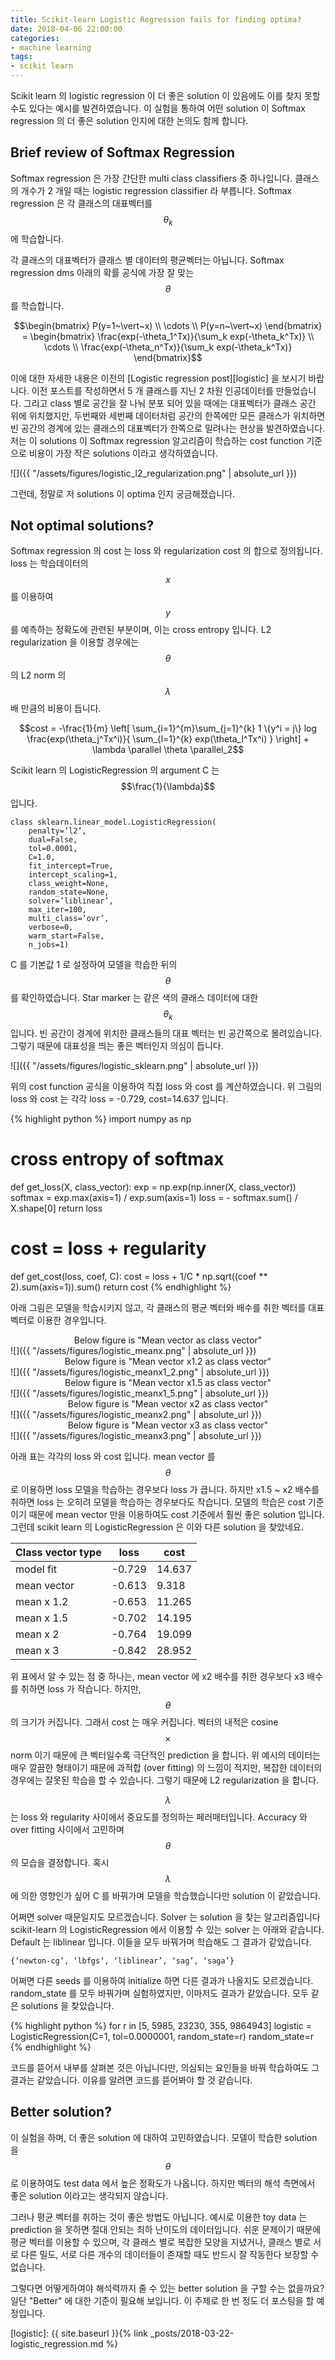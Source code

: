 ```yaml
---
title: Scikit-learn Logistic Regression fails for finding optima? 
date: 2018-04-06 22:00:00
categories:
- machine learning
tags:
- scikit learn
---
```


Scikit learn 의 logistic regression 이 더 좋은 solution 이 있음에도 이를 찾지 못할 수도 있다는 예시를 발견하였습니다. 이 실험을 통하여 어떤 solution 이 Softmax regression 의 더 좋은 solution 인지에 대한 논의도 함께 합니다.


## Brief review of Softmax Regression

Softmax regression 은 가장 간단한 multi class classifiers 중 하나입니다. 클래스의 개수가 2 개일 때는 logistic regression classifier 라 부릅니다. Softmax regression 은 각 클래스의 대표벡터를 $$\theta_k$$ 에 학습합니다. 

각 클래스의 대표벡터가 클래스 별 데이터의 평균벡터는 아닙니다. Softmax regression dms 아래의 확률 공식에 가장 잘 맞는 $$\theta$$ 를 학습합니다. 

$$\begin{bmatrix} P(y=1~\vert~x) \\ \cdots \\ P(y=n~\vert~x) \end{bmatrix} = \begin{bmatrix} \frac{exp(-\theta_1^Tx)}{\sum_k exp(-\theta_k^Tx)} \\ \cdots \\ \frac{exp(-\theta_n^Tx)}{\sum_k exp(-\theta_k^Tx)} \end{bmatrix}$$

이에 대한 자세한 내용은 이전의 [Logistic regression post][logistic] 을 보시기 바랍니다. 이전 포스트를 작성하면서 5 개 클래스를 지닌 2 차원 인공데이터를 만들었습니다. 그리고 class 별로 공간을 잘 나눠 분포 되어 있을 때에는 대표벡터가 클래스 공간 위에 위치했지만, 두번째와 세번째 데이터처럼 공간의 한쪽에만 모든 클래스가 위치하면 빈 공간의 경계에 있는 클래스의 대표벡터가 한쪽으로 밀려나는 현상을 발견하였습니다. 저는 이 solutions 이 Softmax regression 알고리즘이 학습하는 cost function 기준으로 비용이 가장 작은 solutions 이라고 생각하였습니다. 

![]({{ "/assets/figures/logistic_l2_regularization.png" | absolute_url }})

그런데, 정말로 저 solutions 이 optima 인지 궁금해졌습니다.

## Not optimal solutions?

Softmax regression 의 cost 는 loss 와 regularization cost 의 합으로 정의됩니다. loss 는 학습데이터의 $$x$$ 를 이용하여 $$y$$ 를 예측하는 정확도에 관련된 부분이며, 이는 cross entropy 입니다. L2 regularization 을 이용할 경우에는 $$\theta$$ 의 L2 norm 의 $$\lambda$$ 배 만큼의 비용이 듭니다. 

$$cost = -\frac{1}{m} \left[ \sum_{i=1}^{m}\sum_{j=1}^{k} 1 \{y^i = j\} log \frac{exp(\theta_j^Tx^i)}{ \sum_{l=1}^{k} exp(\theta_l^Tx^i) } \right] + \lambda \parallel \theta \parallel_2$$

Scikit learn 의 LogisticRegression 의 argument C 는 $$\frac{1}{\lambda}$$ 입니다. 

	class sklearn.linear_model.LogisticRegression(
	    penalty=’l2’,
	    dual=False,
	    tol=0.0001,
	    C=1.0,
	    fit_intercept=True,
	    intercept_scaling=1,
	    class_weight=None,
	    random_state=None,
	    solver=’liblinear’,
	    max_iter=100,
	    multi_class=’ovr’,
	    verbose=0,
	    warm_start=False,
	    n_jobs=1)

C 를 기본값 1 로 설정하여 모델을 학습한 뒤의 $$\theta$$ 를 확인하였습니다. Star marker 는 같은 색의 클래스 데이터에 대한 $$\theta_k$$ 입니다. 빈 공간이 경계에 위치한 클래스들의 대표 벡터는 빈 공간쪽으로 몰려있습니다. 그렇기 때문에 대표성을 띄는 좋은 벡터인지 의심이 듭니다. 

![]({{ "/assets/figures/logistic_sklearn.png" | absolute_url }})

위의 cost function 공식을 이용하여 직접 loss 와 cost 를 계산하였습니다. 위 그림의 loss 와 cost 는 각각 loss = -0.729, cost=14.637 입니다. 

{% highlight python %}
import numpy as np

# cross entropy of softmax
def get_loss(X, class_vector):
    exp = np.exp(np.inner(X, class_vector))
    softmax = exp.max(axis=1) / exp.sum(axis=1)
    loss = - softmax.sum() / X.shape[0]
    return loss

# cost = loss + regularity
def get_cost(loss, coef, C):
    cost = loss + 1/C * np.sqrt((coef ** 2).sum(axis=1)).sum()
    return cost
{% endhighlight %}

아래 그림은 모델을 학습시키지 않고, 각 클래스의 평균 벡터와 배수를 취한 벡터를 대표 벡터로 이용한 경우입니다.

<center>Below figure is "Mean vector as class vector"</center>
![]({{ "/assets/figures/logistic_meanx.png" | absolute_url }})

<center>Below figure is "Mean vector x1.2 as class vector"</center>
![]({{ "/assets/figures/logistic_meanx1_2.png" | absolute_url }})

<center>Below figure is "Mean vector x1.5 as class vector"</center>
![]({{ "/assets/figures/logistic_meanx1_5.png" | absolute_url }})

<center>Below figure is "Mean vector x2 as class vector"</center>
![]({{ "/assets/figures/logistic_meanx2.png" | absolute_url }})

<center>Below figure is "Mean vector x3 as class vector"</center>
![]({{ "/assets/figures/logistic_meanx3.png" | absolute_url }})

아래 표는 각각의 loss 와 cost 입니다. mean vector 를 $$\theta$$ 로 이용하면 loss 모델을 학습하는 경우보다 loss 가 큽니다. 하지만 x1.5 ~ x2 배수를 취하면 loss 는 오히려 모델을 학습하는 경우보다도 작습니다. 모델의 학습은 cost 기준이기 때문에 mean vector 만을 이용하여도 cost 기준에서 훨씬 좋은 solution 입니다. 그런데 scikit learn 의 LogisticRegression 은 이와 다른 solution 을 찾았네요. 

| Class vector type | loss | cost |
| --- | --- | --- |
| model fit | -0.729 | 14.637 |
| mean vector | -0.613 | 9.318 |
| mean x 1.2 | -0.653 | 11.265 |
| mean x 1.5 | -0.702 | 14.195 |
| mean x 2 | -0.764 | 19.099 |
| mean x 3 | -0.842 | 28.952 |

위 표에서 알 수 있는 점 중 하나는, mean vector 에 x2 배수를 취한 경우보다 x3 배수를 취하면 loss 가 작습니다. 하지만, $$\theta$$ 의 크기가 커집니다. 그래서 cost 는 매우 커집니다. 벡터의 내적은 cosine $$\times$$ norm 이기 때문에 큰 벡터일수록 극단적인 prediction 을 합니다. 위 예시의 데이터는 매우 깔끔한 형태이기 때문에 과적합 (over fitting) 의 느낌이 적지만, 복잡한 데이터의 경우에는 잘못된 학습을 할 수 있습니다. 그렇기 때문에 L2 regularization 을 합니다.

$$\lambda$$ 는 loss 와 regularity 사이에서 중요도를 정의하는 페러매터입니다. Accuracy 와 over fitting 사이에서 고민하며 $$\theta$$의 모습을 결정합니다. 혹시 $$\lambda$$ 에 의한 영향인가 싶어 C 를 바꿔가며 모델을 학습했습니다만 solution 이 같았습니다. 

어쩌면 solver 때문일지도 모르겠습니다. Solver 는 solution 을 찾는 알고리즘입니다 scikit-learn 의 LogisticRegression 에서 이용할 수 있는 solver 는 아래와 같습니다. Default 는 liblinear 입니다. 이들을 모두 바꿔가며 학습해도 그 결과가 같았습니다. 

	{‘newton-cg’, ‘lbfgs’, ‘liblinear’, ‘sag’, ‘saga’}

어쩌면 다른 seeds 를 이용하여 initialize 하면 다른 결과가 나올지도 모르겠습니다. random_state 를 모두 바꿔가며 실험하였지만, 이마저도 결과가 같았습니다. 모두 같은 solutions 을 찾았습니다.

{% highlight python %}
for r in [5, 5985, 23230, 355, 9864943]
	logistic = LogisticRegression(C=1, tol=0.0000001, random_state=r)
	random_state=r
{% endhighlight %}

코드를 뜯어서 내부를 살펴본 것은 아닙니다만, 의심되는 요인들을 바꿔 학습하여도 그 결과는 같았습니다. 이유를 알려면 코드를 뜯어봐야 할 것 같습니다. 


## Better solution? 

이 실험을 하며, 더 좋은 solution 에 대하여 고민하였습니다. 모델이 학습한 solution 을 $$\theta$$ 로 이용하여도 test data 에서 높은 정확도가 나옵니다. 하지만 벡터의 해석 측면에서 좋은 solution 이라고는 생각되지 않습니다. 

그러나 평균 벡터를 취하는 것이 좋은 방법도 아닙니다. 예시로 이용한 toy data 는 prediction 을 못하면 절대 안되는 최하 난이도의 데이터입니다. 쉬운 문제이기 때문에 평균 벡터를 이용할 수 있으며, 각 클래스 별로 복잡한 모양을 지녔거나, 클래스 별로 서로 다른 밀도, 서로 다른 개수의 데이터들이 존재할 때도 반드시 잘 작동한다 보장할 수 없습니다. 

그렇다면 어떻게하여야 해석력까지 줄 수 있는 better solution 을 구할 수는 없을까요? 일단 "Better" 에 대한 기준이 필요해 보입니다. 이 주제로 한 번 정도 더 포스팅을 할 예정입니다. 

[logistic]: {{ site.baseurl }}{% link _posts/2018-03-22-logistic_regression.md %}